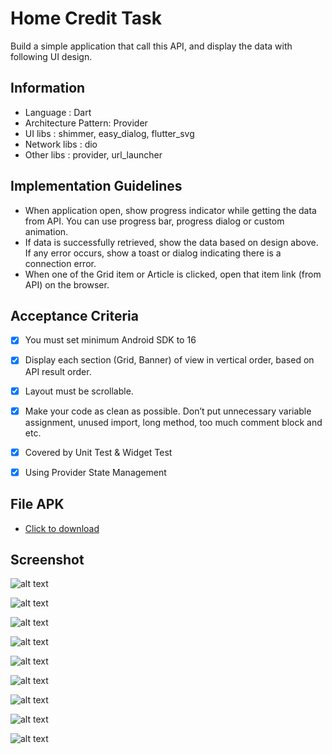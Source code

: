 # Home Credit Task

Build a simple application that call this API, and display the data with following UI design.

## Information

- Language : Dart
- Architecture Pattern: Provider
- UI libs : shimmer, easy_dialog, flutter_svg
- Network libs : dio
- Other libs : provider, url_launcher

## Implementation Guidelines

- When application open, show progress indicator while getting the data from API. You can use progress bar, progress dialog or custom animation.
- If data is successfully retrieved, show the data based on design above. If any error occurs, show a toast or dialog indicating there is a connection error.
- When one of the Grid item or Article is clicked, open that item link (from API) on the browser.

## Acceptance Criteria

- [x] You must set minimum Android SDK to 16
- [x] Display each section (Grid, Banner) of view in vertical order, based on API result order.
- [x] Layout must be scrollable.
- [x] Make your code as clean as possible. Don’t put unnecessary variable assignment, unused import, long method, too much comment block and etc.
- [x] Covered by Unit Test & Widget Test
- [x] Using Provider State Management



## File APK
- [Click to download](https://i.diawi.com/RSNVwd "APK File")

## Screenshot

![alt text](https://github.com/demmydwi/demmy-flutter-tech-task/blob/master/ss/launcher.jpeg "Launcher")

![alt text](https://github.com/demmydwi/demmy-flutter-tech-task/blob/master/ss/home_loading.jpeg "Loading")

![alt text](https://github.com/demmydwi/demmy-flutter-tech-task/blob/master/ss/home_loaded.jpeg "Loaded")

![alt text](https://github.com/demmydwi/demmy-flutter-tech-task/blob/master/ss/home_url_launcher.jpeg "URL Launcher")

![alt text](https://github.com/demmydwi/demmy-flutter-tech-task/blob/master/ss/home_no_inet.jpeg "No Internet")

![alt text](https://github.com/demmydwi/demmy-flutter-tech-task/blob/master/ss/home_error.jpeg "Error")

![alt text](https://github.com/demmydwi/demmy-flutter-tech-task/blob/master/ss/min_sdk.jpeg "Min SDK")

![alt text](https://github.com/demmydwi/demmy-flutter-tech-task/blob/master/ss/widget_test.jpeg "Widget Test Result")

![alt text](https://github.com/demmydwi/demmy-flutter-tech-task/blob/master/ss/unit_test.jpeg "Unit Test Result")




